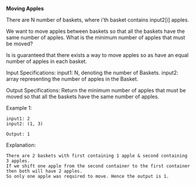 **Moving Apples**

There are N number of baskets, where i'th basket contains input2[i] apples.

We want to move apples between baskets so that all the baskets have the same number of apples. What is the minimum number of apples that must be moved?

Is is guaranteed that there exists a way to move apples so as have an equal number of apples in each basket.

Input Specifications:
    input1: N, denoting the number of Baskets.
    input2: array representing the number of apples in the Basket.

Output Specifications:
    Return the minimum number of apples that must be moved so that all the baskets have the same number of apples.

Example 1:

    input1: 2
    input2: (1, 3)

    Output: 1

Explanation:

    There are 2 baskets with first containing 1 apple & second containing 3 apples.
    If we shift one apple from the second container to the first container then both will have 2 apples.
    So only one apple was required to move. Hence the output is 1.
    
